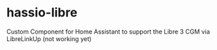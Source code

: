 # hassio-libre
Custom Component for Home Assistant to support the Libre 3 CGM
via LibreLinkUp (not working yet)
